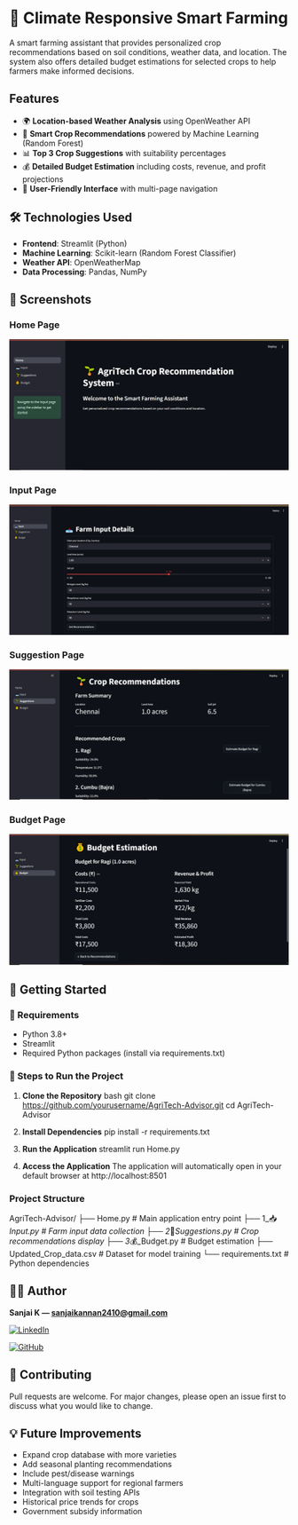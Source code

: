 # 🌱 Climate Responsive Smart Farming

A smart farming assistant that provides personalized crop recommendations based on soil conditions, weather data, and location. The system also offers detailed budget estimations for selected crops to help farmers make informed decisions.

## Features

- 🌍 **Location-based Weather Analysis** using OpenWeather API
- 🌱 **Smart Crop Recommendations** powered by Machine Learning (Random Forest)
- 📊 **Top 3 Crop Suggestions** with suitability percentages
- 💰 **Detailed Budget Estimation** including costs, revenue, and profit projections
- 📱 **User-Friendly Interface** with multi-page navigation

## 🛠️ Technologies Used

- **Frontend**: Streamlit (Python)
- **Machine Learning**: Scikit-learn (Random Forest Classifier)
- **Weather API**: OpenWeatherMap
- **Data Processing**: Pandas, NumPy

## 📸 Screenshots
###                                                         Home Page
![Homepage](https://github.com/Sanjai-K-learner/Crop-Recommendation-System/blob/main/pages/HomePage.PNG)
###                                                         Input Page
![Input Page](https://github.com/Sanjai-K-learner/Crop-Recommendation-System/blob/main/pages/InputPage.PNG)
###                                                         Suggestion Page
![Suggestion](https://github.com/Sanjai-K-learner/Crop-Recommendation-System/blob/main/pages/SuggestionPage.PNG)
###                                                         Budget Page
![Budget](https://github.com/Sanjai-K-learner/Crop-Recommendation-System/blob/main/pages/BudgetPage.PNG)

## 🏁 Getting Started

### 🔧 Requirements
- Python 3.8+
- Streamlit
- Required Python packages (install via requirements.txt)

### 🚀 Steps to Run the Project

1. **Clone the Repository**
     bash
     git clone https://github.com/yourusername/AgriTech-Advisor.git
     cd AgriTech-Advisor
   
2. **Install Dependencies**
    pip install -r requirements.txt
   
3. **Run the Application**
     streamlit run Home.py
   
4. **Access the Application**
    The application will automatically open in your default browser at           http://localhost:8501

### Project Structure

AgriTech-Advisor/
├── Home.py                 # Main application entry point
├── 1_📥_Input.py           # Farm input data collection
├── 2_🌱_Suggestions.py     # Crop recommendations display
├── 3_💰_Budget.py          # Budget estimation
├── Updated_Crop_data.csv   # Dataset for model training
└── requirements.txt        # Python dependencies


## 👨‍💻 Author
**Sanjai K — sanjaikannan2410@gmail.com**

[![LinkedIn](https://img.shields.io/badge/-LinkedIn-0A66C2?logo=linkedin&logoColor=white&style=flat-square)](https://www.linkedin.com/in/sanjai-k-5b1206299/) 

[![GitHub](https://img.shields.io/badge/-GitHub-100000?logo=github&logoColor=white&style=flat-square)](https://github.com/Sanjai-K-learner)

## 🤝 Contributing
Pull requests are welcome. For major changes, please open an issue first to discuss what you would like to change.

## 💡 Future Improvements
- Expand crop database with more varieties  
- Add seasonal planting recommendations  
- Include pest/disease warnings  
- Multi-language support for regional farmers   
- Integration with soil testing APIs  
- Historical price trends for crops  
- Government subsidy information  
